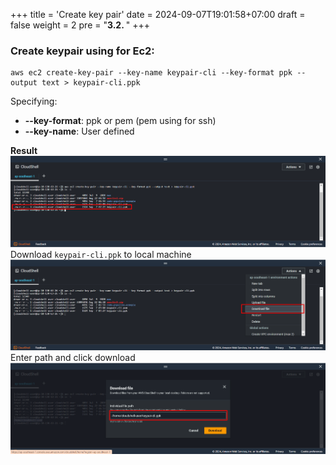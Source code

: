 +++
title = 'Create key pair'
date = 2024-09-07T19:01:58+07:00
draft = false
weight = 2
pre = "<b>3.2. </b>"
+++

### Create keypair using for Ec2:


```console
aws ec2 create-key-pair --key-name keypair-cli --key-format ppk --output text > keypair-cli.ppk
```

Specifying:
- **--key-format**: ppk or pem (pem using for ssh)
- **--key-name**: User defined

**Result**
![alt text](image-27.png)
Download ```keypair-cli.ppk``` to local machine
![alt text](image-28.png)
Enter path and click download
  ![alt text](image-29.png)




